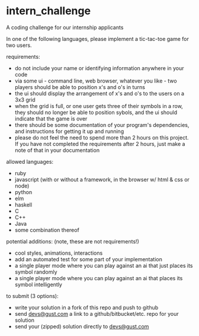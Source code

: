 # intern_challenge
A coding challenge for our internship applicants

In one of the following languages, please implement a tic-tac-toe game for two users.

requirements:
- do not include your name or identifying information anywhere in your code
- via some ui - command line, web browser, whatever you like - two players should be able to position x's and o's in turns
- the ui should display the arrangement of x's and o's to the users on a 3x3 grid
- when the grid is full, or one user gets three of their symbols in a row, they should no longer be able to position sybols, and the ui should indicate that the game is over
- there should be some documentation of your program's dependencies, and instructions for getting it up and running
- please do not feel the need to spend more than 2 hours on this project. If you have not completed the requirements after 2 hours, just make a note of that in your documentation

allowed languages:
- ruby
- javascript (with or without a framework, in the browser w/ html & css or node)
- python
- elm
- haskell
- C
- C++
- Java
- some combination thereof

potential additions: (note, these are not requirements!)
- cool styles, animations, interactions
- add an automated test for some part of your implementation
- a single player mode where you can play against an ai that just places its symbol randomly
- a single player mode where you can play against an ai that places its symbol intelligently

to submit (3 options):
- write your solution in a fork of this repo and push to github
- send devs@gust.com a link to a github/bitbucket/etc. repo for your solution 
- send your (zipped) solution directly to devs@gust.com




